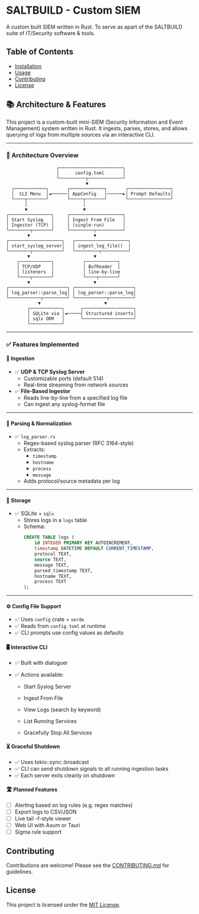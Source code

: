 # SALTBUILD - Custom SIEM

A custom built SIEM written in Rust. To serve as apart of the SALTBUILD suite of IT/Security software & tools.
## Table of Contents

- [Installation](#installation)
- [Usage](#usage)
- [Contributing](#contributing)
- [License](#license)

## 📚 Architecture & Features

This project is a custom-built mini-SIEM (Security Information and Event Management) system written in Rust. It ingests, parses, stores, and allows querying of logs from multiple sources via an interactive CLI.

---

### 🧩 Architecture Overview
                       ┌────────────────────────┐
                       │      config.toml       │
                       └──────────┬─────────────┘
                                  ▼
      ┌────────────┐       ┌─────────────┐       ┌────────────────┐
      │  CLI Menu  │◄──────│ AppConfig   │──────►│ Prompt Defaults│
      └────┬───────┘       └─────┬───────┘       └────────────────┘
           │                     │
           ▼                     ▼
    ┌────────────────┐     ┌────────────────────┐
    │ Start Syslog   │     │ Ingest From File   │
    │ Ingestor (TCP) │     │ (single-run)       │
    └────────┬───────┘     └─────────┬──────────┘
            ▼                        ▼
    ┌────────────────────┐   ┌────────────────────┐
    │ start_syslog_server│   │ ingest_log_file()  │
    └────────┬───────────┘   └─────────┬──────────┘
            ▼                        ▼
        ┌────────────┐           ┌────────────┐
        │ TCP/UDP    │           │ BufReader  │
        │ listeners  │           │ line-by-line
        └────┬───────┘           └────┬───────┘
            ▼                        ▼
    ┌──────────────────────┐ ┌──────────────────────┐
    │ log_parser::parse_log│ │ log_parser::parse_log│
    └────────────┬─────────┘ └────────────┬─────────┘
                ▼                        ▼
            ┌────────────┐      ┌───────────────────┐
            │ SQLite via │◄─────┤ Structured inserts│
            │ sqlx ORM   │      └───────────────────┘
            └────────────┘
---

### ✅ Features Implemented

#### 🔌 Ingestion

- ✅ **UDP & TCP Syslog Server**
  - Customizable ports (default 514)
  - Real-time streaming from network sources
- ✅ **File-Based Ingestor**
  - Reads line-by-line from a specified log file
  - Can ingest any syslog-format file

---

#### 🧠 Parsing & Normalization

- ✅ `log_parser.rs`
  - Regex-based syslog parser (RFC 3164-style)
  - Extracts:
    - `timestamp`
    - `hostname`
    - `process`
    - `message`
  - Adds protocol/source metadata per log

---

#### 💾 Storage

- ✅ SQLite + `sqlx`
  - Stores logs in a `logs` table
  - Schema:
    ```sql
    CREATE TABLE logs (
        id INTEGER PRIMARY KEY AUTOINCREMENT,
        timestamp DATETIME DEFAULT CURRENT_TIMESTAMP,
        protocol TEXT,
        source TEXT,
        message TEXT,
        parsed_timestamp TEXT,
        hostname TEXT,
        process TEXT
    );
    ```

---

#### ⚙️ Config File Support

- ✅ Uses `config` crate + `serde`
- ✅ Reads from `config.toml` at runtime
- ✅ CLI prompts use config values as defaults

#### 🖥️ Interactive CLI
- ✅ Built with dialoguer
- ✅ Actions available:

    * Start Syslog Server

    * Ingest From File

    * View Logs (search by keyword)

    * List Running Services

    * Gracefully Stop All Services

#### ⏳ Graceful Shutdown
- ✅ Uses tokio::sync::broadcast
- ✅ CLI can send shutdown signals to all running ingestion tasks
- ✅ Each server exits cleanly on shutdown

#### 🛣️ Planned Features
- [ ] Alerting based on log rules (e.g. regex matches)
- [ ] Export logs to CSV/JSON
- [ ] Live tail -f-style viewer
- [ ] Web UI with Axum or Tauri
- [ ] Sigma rule support
## Contributing

Contributions are welcome! Please see the [CONTRIBUTING.md](CONTRIBUTING.md) for guidelines.

## License

This project is licensed under the [MIT License](LICENSE).